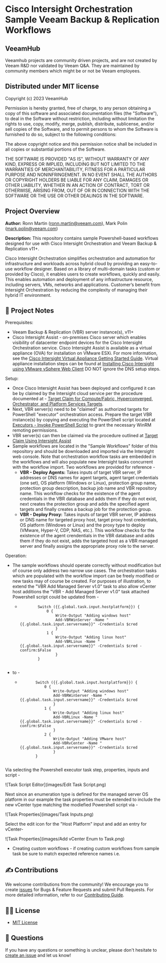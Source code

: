 # Cisco Intersight Orchestration Sample Veeam Backup & Replication Workflows

## VeeamHub
Veeamhub projects are community driven projects, and are not created by Veeam R&D nor validated by Veeam Q&A. They are maintained by community members which might be or not be Veeam employees. 

## Distributed under MIT license
Copyright (c) 2023 VeeamHub

Permission is hereby granted, free of charge, to any person obtaining a copy of this software and associated documentation files (the "Software"), to deal in the Software without restriction, including without limitation the rights to use, copy, modify, merge, publish, distribute, sublicense, and/or sell copies of the Software, and to permit persons to whom the Software is furnished to do so, subject to the following conditions:

The above copyright notice and this permission notice shall be included in all copies or substantial portions of the Software.

THE SOFTWARE IS PROVIDED "AS IS", WITHOUT WARRANTY OF ANY KIND, EXPRESS OR IMPLIED, INCLUDING BUT NOT LIMITED TO THE WARRANTIES OF MERCHANTABILITY, FITNESS FOR A PARTICULAR PURPOSE AND NONINFRINGEMENT. IN NO EVENT SHALL THE AUTHORS OR COPYRIGHT HOLDERS BE LIABLE FOR ANY CLAIM, DAMAGES OR OTHER LIABILITY, WHETHER IN AN ACTION OF CONTRACT, TORT OR OTHERWISE, ARISING FROM, OUT OF OR IN CONNECTION WITH THE SOFTWARE OR THE USE OR OTHER DEALINGS IN THE SOFTWARE.

## Project Overview
**Author:** Ronn Martin (ronn.martin@veeam.com), Mark Polin (mark.polin@veeam.com)

**Description:** This repository contains sample Powershell-based workflows designed for use with Cisco Intersight Orchestration and Veeam Backup & Replication v11+.

Cisco Intersight Orchestration simplifies orchestration and automation for infrastructure and workloads across hybrid cloud by providing an easy-to-use workflow designer. Based on a library of multi-domain tasks (custom or provided by Cisco), it enables users to create workflows, quickly and easily.  This enables automation and deployment of any infrastructure resource, including servers, VMs, networks and applications.  Customer’s benefit from Intersight Orchestration by reducing the complexity of managing their hybrid IT environment.

## 📗 Project Notes

Prerequisites: 
* Veeam Backup & Replication (VBR) server instance(s), v11+
* Cisco Intersight Assist - on-premises Cisco server which enables visibility of datacenter endpoint devices for the Cisco Intersight Orchestration service. Cisco Intersight Assist is available as a virtual appliance (OVA) for installation on VMware ESXi. For more information, see the [Cisco Intersight Virtual Appliance Getting Started Guide](https://www.cisco.com/c/en/us/td/docs/unified_computing/Intersight/cisco-intersight-assist-getting-started-guide/m-overview-of-cisco-intersight-assist.html). Virtual appliance installation steps can be found at [Installing Cisco Intersight using VMware vSphere Web Client](https://www.cisco.com/c/en/us/td/docs/unified_computing/Intersight/cisco-intersight-assist-getting-started-guide/m-installing-cisco-intersight-assist.html) DO NOT ignore the DNS setup steps.

Setup: 
* Once Cisco Intersight Assist has been deployed and configured it can be by claimed by the Intersight cloud service per the procedure documented at - [Target Claim for Compute/Fabric, Hyperconverged, Orchestrator, and Platform Services Targets](https://www.intersight.com/help/saas/getting_started/claim_targets#minimum_permissions_for_targets).  
* Next, VBR server(s) need to be "claimed" as authorized targets for PowerShell "executor" orchestration access. Prepare the target VBR instance(s) by copying and executing the PowerShell script located at [Executors - Invoke PowerShell Script](https://intersight.com/help/saas/resources/Executor_PowerShell#supported_targets) to grant the necessary WinRM remoting permissions. 
* VBR server(s) can then be claimed via the procedure outlined at [Target Claim Using Intersight Assist](https://intersight.com/help/saas/getting_started/claim_targets#target_claim_using_intersight_assist)
* Sample workflows are located in the "Sample Workflows" folder of this repository and should be downloaded and imported via the Intersight web console.  Note that orchestration workflow tasks are embedded in the workflows and will also populate new Intersight tasks concurrent with the workflow import. Two workflows are provided for reference -
  * **VBR - Deploy Agents:** Takes inputs of target VBR server, IP addresses or DNS names for agent targets, agent target credentials (one set), OS platform (Windows or Linux), protection group name, protection group description, backup job name and VBR repository name.  This workflow checks for the existence of the agent credentials in the VBR database and adds them if they do not exist, next creates the protection group and adds the specified agent targets and finally creates a backup job for the protection group.
  * **VBR - Deploy Proxy:** Takes inputs of target VBR server, IP address or DNS name for targeted proxy host, target proxy host credentials, OS platform (Windows or Linux) and the proxy type to deploy (VMware, Hyper-V, CDP, NAS, etc.).  This workflow checks for the existence of the agent crendentials in the VBR database and adds them if they do not exist, adds the targeted host as a VBR managed server and finally assigns the appropriate proxy role to the server.

Operation:
* The sample workflows should operate correctly without modification but of course only address two narrow use cases.  The orchestration tasks which are populated with the workflow import can be freely modified or new tasks may of course be created. For purposes of illustration, to extend the "VBR Add Managed Server v1.0" task to also allow vCenter host additions the "VBR - Add Managed Server v1.0" task attached Powershell script could be updated from -
  * ```
            Switch ({{.global.task.input.hostplatform}}) {
                0 {
                    Write-Output "Adding windows host"
                    Add-VBRWinServer -Name "{{.global.task.input.servername}}" -Credentials $cred
                    }
                1 {        
                    Write-Output "Adding linux host"
                    Add-VBRLinux -Name "{{.global.task.input.servername}}" -Credentials $cred -confirm:$False
                    }
            }
  ```

* to -

   * ```
            Switch ({{.global.task.input.hostplatform}}) {
                0 {
                    Write-Output "Adding windows host"
                    Add-VBRWinServer -Name "{{.global.task.input.servername}}" -Credentials $cred
                    }
                1 {        
                    Write-Output "Adding linux host"
                    Add-VBRLinux -Name "{{.global.task.input.servername}}" -Credentials $cred -confirm:$False
                    }
                2 {        
                    Write-Output "Adding VMware host"
                    Add-VBRvCenter -Name "{{.global.task.input.servername}}" -Credentials $cred
                    }
            }
  ```
Via selecting the Powershell executor task step, properties, inputs and script -

![Task Script Editor](images/Edit Task Script.png)

Next since an enumeration type is defined for the managed server OS platform in our example the task properties must be extended to include the new vCenter type matching the modiefied Powershell script via -

![Task Properties](images/Task Inputs.png)

Select the edit icon for the "Host Platform" input and add an entry for vCenter-

![Task Properties](images/Add vCenter Enum to Task.png)


* Creating custom workflows - if creating custom workflows from sample task be sure to match expected reference names i.e.

## ✍ Contributions

We welcome contributions from the community! We encourage you to create [issues](https://github.com/VeeamHub/veeam-cisco-intersight-workflows/issues/new/choose) for Bugs & Feature Requests and submit Pull Requests. For more detailed information, refer to our [Contributing Guide](CONTRIBUTING.md).

## 🤝🏾 License

* [MIT License](LICENSE)

## 🤔 Questions

If you have any questions or something is unclear, please don't hesitate to [create an issue](https://github.com/VeeamHub/veeam-cisco-intersight-workflows/issues/new/choose) and let us know!
